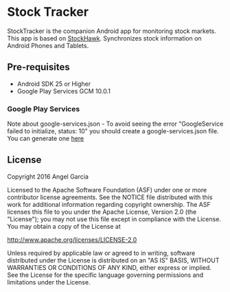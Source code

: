 Stock Tracker
========

StockTracker is the companion Android app for monitoring stock markets.
This app is based on [StockHawk](https://github.com/udacity/StockHawk).
Synchronizes stock information on Android Phones and Tablets.


Pre-requisites
--------------
- Android SDK 25 or Higher
- Google Play Services GCM 10.0.1

### Google Play Services

Note about google-services.json - To avoid seeing the error "GoogleService failed to initialize, status: 10" you should create a google-services.json file.
You can generate one [here](https://developers.google.com/mobile/add?platform=android)



License
-------
Copyright 2016 Angel Garcia

Licensed to the Apache Software Foundation (ASF) under one or more contributor
license agreements.  See the NOTICE file distributed with this work for
additional information regarding copyright ownership.  The ASF licenses this
file to you under the Apache License, Version 2.0 (the "License"); you may not
use this file except in compliance with the License.  You may obtain a copy of
the License at

http://www.apache.org/licenses/LICENSE-2.0

Unless required by applicable law or agreed to in writing, software
distributed under the License is distributed on an "AS IS" BASIS, WITHOUT
WARRANTIES OR CONDITIONS OF ANY KIND, either express or implied.  See the
License for the specific language governing permissions and limitations under
the License.

